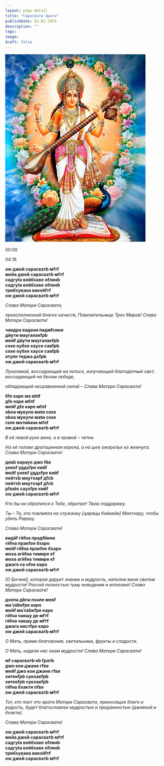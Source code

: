 ```yaml
---
layout: page-detail
title: "Сарасвати Арати"
publishDate: 01-01-2025
description: ""
tags:
image:
draft: false
---
```


![](/upload/iblock/b4e/b4e0a1108150e11c191fb7605d08396c.jpg) 

00:00 

04:16 

**оw джей сарасватb мfтf**  
**мейа джей сарасватb мfтf**  
**садгуtа вейбхаве ofлинb**  
**садгуtа вейбхаве ofлинb**  
**трибхувана викхйfтf**  
**оw джей сарасватb мfтf** 

_Слава Матери Сарасвати,_ 

 _преисполненной благих качеств, Повелительнице Трех Миров! Слава Матери Сарасвати!_ 

**чандра вадани падмfсини**  
**дйути маyгалакfрb**  
**мейf дйути маyгалакfрb**  
**сохе oубхе хаyсе савfрb**  
**сохе oубхе хаyсе савfрb**  
**атуле теджа дхfрb**  
**оw джей сарасватb мfтf** 

 _Луноликой, восседающей на лотосе, излучающей благодатный свет; восседающей на белом лебеде,_ 

 _обладающей несравненной силой – Слава Матери Сарасвати!_ 

**бfе каре ме вbtf**  
**дfе каре мfлf**  
**мейf дfе каре мfлf**  
**oboа мукуnе маtи сохе**  
**oboа мукуnе маtи сохе**  
**гале мотийана мfлf**  
**оw джей сарасватb мfтf** 

_В её левой руке вина, а в правой – четки._ 

 _На её голове драгоценная корона, а на шее ожерелье из жемчуга. Слава Матери Сарасвати!_ 

**девb oараyе джо fйе**  
**унекf уддхfре кийf**  
**мейf унекf уддхfре кийf**  
**пейтхb маyтхарf дfсb**  
**пейтхb маyтхарf дfсb**  
**рfваtе саyхfре кийf**  
**оw джей сарасватb мfтf** 

_Кто бы ни обратился к Тебе, обретает Твою поддержку._ 

 _Ты – Та, кто повлияла на служанку \[царицы Кайкейи\] Мантхару, чтобы убить Равану._ 

 _Слава Матери Сарасвати!_ 

**видйf гйfна прадfйини**  
**гйfна пракfoе бхаро**  
**мейf гйfна пракfoе бхаро**  
**моха агйfна тимире кf**  
**моха агйfна тимире кf**  
**джаге се нfoе каро**  
**оw джей сарасватb мfтf** 

_\[О Богиня\], которая дарует знание и мудрость, наполни меня светом мудрости! Рассей полностью тьму неведения и иллюзию! Слава Матери Сарасвати!_ 

**дхeпа дbпа пхале мевf**  
**ма̄ свbкfре каро**  
**мейf ма̄ свbкfре каро**  
**гйfна чакшу де мfтf**  
**гйfна чакшу де мfтf**  
**джага нистfре каро**  
**оw джей сарасватb мfтf** 

_О Мать, прими благовония, светильники, фрукты и сладости._ 

 _О Мать, надели нас оком мудрости! Слава Матери Сарасвати!_ 

**мf сарасватb кb fратb**  
**джо кои джане гfве**  
**мейf джо кои джане гfве**  
**хитекfрb сукхакfрb**  
**хитекfрb сукхакfрb**  
**гйfна бхакти пfве**  
**оw джей сарасватb мfтf** 

_Тот, кто поет это арати Матери Сарасвати, приносящее благо и радость, будет благословлен мудростью и преданностью (джняной и бхакти)._ 

 _Слава Матери Сарасвати!_ 

**оw джей сарасватb мfтf**  
**мейа джей сарасватb мfтf**  
**садгуtа вейбхаве ofлинb**  
**садгуtа вейбхаве ofлинb**  
**трибхувана викхйfтf**  
**оw джей сарасватb мfтf** 
  
  
